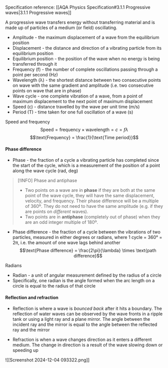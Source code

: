 Specification reference: [[AQA Physics Specification#3.1.1 Progressive waves|3.1.1 Progressive waves]]

A progressive wave transfers energy without transferring material and is made up of particles of a medium (or field) oscillating.

- Amplitude -  the maximum displacement of a wave from the equilibrium position
- Displacement - the distance and direction of a vibrating particle from its equilibrium position
- Equilibrium position - the position of the wave when no energy is being transferred through it
- Frequency (f) - the number of complete oscillations passing through a point per second (Hz)
- Wavelength (λ) - the shortest distance between two consecutive points on wave with the same gradient and amplitude (i.e. two consecutive points on wave that are in phase)
- Wave cycle - one complete vibration of a wave, from a point of maximum displacement to the next point of maximum displacement
- Speed (c) - distance travelled by the wave per unit time (m/s)
- Period (T) - time taken for one full oscillation of a wave (s)

Speed and frequency
$$\text{Speed} = \text{frequency} \times \text{wavelength} = c = f \lambda$$
 $$\text{Frequency} = \frac{1}{\text{Time period}}$$
#### Phase difference
- Phase - the fraction of a cycle a vibrating particle has completed since the start of the cycle, which is a measurement of the position of a point along the wave cycle (rad, deg)

> [!INFO] Phase and antiphase
> - Two points on a wave are in **phase** if they are both at the same point of the wave cycle, they will have the same displacement, velocity, and frequency. Their phase difference will be a multiple of 360º. They do not need to have the same amplitude (e.g. if they are points on *different* waves).
> - Two points are in **antiphase** (completely out of phase) when they are an odd integer multiple of 180º.

- Phase difference - the fraction of a cycle between the vibrations of two particles, measured in either degrees or radians, where 1 cycle = 360° = 2π, i.e. the amount of one wave lags behind another
$$\text{Phase difference} = \frac{2\pi}{\lambda} \times \text{path difference}$$

Radians
- Radian - a unit of angular measurement defined by the radius of a circle
- Specifically, one radian is the angle formed when the arc length on a circle is equal to the radius of that circle

#### Reflection and refraction
- Reflection is where a wave is *bounced back* after it hits a boundary. The reflection of water waves can be observed by the wave fronts in a ripple tank or using a light ray and a plane mirror. The angle between the incident ray and the mirror is equal to the angle between the reflected ray and the mirror

- Refraction is when a wave changes direction as it enters a different medium. The change in direction is a result of the wave slowing down or speeding up

![[Screenshot 2024-12-04 093322.png]]